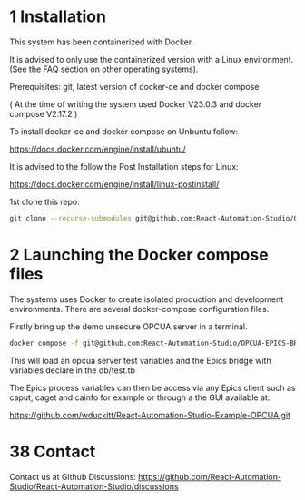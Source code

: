 # 1 Installation
This system has been containerized with Docker.

It is advised to only use the containerized version with a Linux environment. (See the FAQ section on other operating systems).


Prerequisites: git, latest version of docker-ce and docker compose 

( At the time of writing the system used Docker V23.0.3 and docker compose V2.17.2 )

To install docker-ce  and docker compose on Unbuntu follow:

https://docs.docker.com/engine/install/ubuntu/

It is advised to the follow the Post Installation steps for Linux:

https://docs.docker.com/engine/install/linux-postinstall/


1st clone this repo:

```bash
git clone --recurse-submodules git@github.com:React-Automation-Studio/OPCUA-EPICS-BRIDGE.git

```


# 2 Launching the Docker compose files
The systems uses Docker to create isolated production and development environments. There are several docker-compose configuration files.


Firstly bring up the demo unsecure OPCUA server in a terminal.

```bash
docker compose -f git@github.com:React-Automation-Studio/OPCUA-EPICS-BRIDGE.git up --build
```

This will load an opcua  server test variables and the Epics bridge with variables declare in the db/test.tb

The Epics process variables can then be access via any Epics client such as caput, caget and cainfo for example or through a the GUI available at:

https://github.com/wduckitt/React-Automation-Studio-Example-OPCUA.git




# 38 Contact

Contact us at Github Discussions: https://github.com/React-Automation-Studio/React-Automation-Studio/discussions
